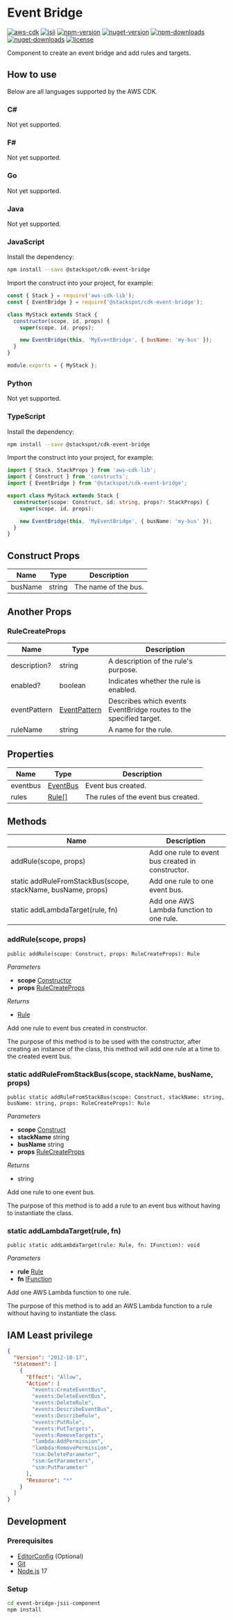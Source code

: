# Event Bridge

[![aws-cdk][badge-aws-cdk]][aws-cdk]
[![jsii][badge-jsii]][jsii]
[![npm-version][badge-npm-version]][npm-package]
[![nuget-version][badge-nuget-version]][nuget-package]
[![npm-downloads][badge-npm-downloads]][npm-package]
[![nuget-downloads][badge-nuget-downloads]][nuget-package]
[![license][badge-license]][license]

Component to create an event bridge and add rules and targets.

## How to use

Below are all languages supported by the AWS CDK.

### C#

Not yet supported.

### F#

Not yet supported.

### Go

Not yet supported.

### Java

Not yet supported.

### JavaScript

Install the dependency:

```sh
npm install --save @stackspot/cdk-event-bridge
```

Import the construct into your project, for example:

```javascript
const { Stack } = require('aws-cdk-lib');
const { EventBridge } = require('@stackspot/cdk-event-bridge');

class MyStack extends Stack {
  constructor(scope, id, props) {
    super(scope, id, props);

    new EventBridge(this, 'MyEventBridge', { busName: 'my-bus' });
  }
}

module.exports = { MyStack };
```

### Python

Not yet supported.

### TypeScript

Install the dependency:

```sh
npm install --save @stackspot/cdk-event-bridge
```

Import the construct into your project, for example:

```typescript
import { Stack, StackProps } from 'aws-cdk-lib';
import { Construct } from 'constructs';
import { EventBridge } from '@stackspot/cdk-event-bridge';

export class MyStack extends Stack {
  constructor(scope: Construct, id: string, props?: StackProps) {
    super(scope, id, props);

    new EventBridge(this, 'MyEventBridge', { busName: 'my-bus' });
  }
}
```

## Construct Props

| Name    | Type   | Description          |
| ------- | ------ | -------------------- |
| busName | string | The name of the bus. |

## Another Props

### RuleCreateProps

| Name         | Type                                         | Description                                                        |
| ------------ | -------------------------------------------- | ------------------------------------------------------------------ |
| description? | string                                       | A description of the rule's purpose.                               |
| enabled?     | boolean                                      | Indicates whether the rule is enabled.                             |
| eventPattern | [EventPattern][aws-cdk-events-event-pattern] | Describes which events EventBridge routes to the specified target. |
| ruleName     | string                                       | A name for the rule.                                               |

## Properties

| Name     | Type                                | Description                         |
| -------- | ----------------------------------- | ----------------------------------- |
| eventbus | [EventBus][aws-cdk-events-eventbus] | Event bus created.                  |
| rules    | [Rule\[\]][aws-cdk-events-rule]     | The rules of the event bus created. |

## Methods

| Name                                                         | Description                                       |
| ------------------------------------------------------------ | ------------------------------------------------- |
| addRule(scope, props)                                        | Add one rule to event bus created in constructor. |
| static addRuleFromStackBus(scope, stackName, busName, props) | Add one rule to one event bus.                    |
| static addLambdaTarget(rule, fn)                             | Add one AWS Lambda function to one rule.          |

### addRule(scope, props)

```
public addRule(scope: Construct, props: RuleCreateProps): Rule
```

_Parameters_

- **scope** [Constructor][aws-cdk-construct]
- **props** [RuleCreateProps](#rulecreateprops)

_Returns_

- [Rule][aws-cdk-events-rule]

Add one rule to event bus created in constructor.

The purpose of this method is to be used with the constructor, after creating an
instance of the class, this method will add one rule at a time to the created
event bus.

### static addRuleFromStackBus(scope, stackName, busName, props)

```
public static addRuleFromStackBus(scope: Construct, stackName: string, busName: string, props: RuleCreateProps): Rule
```

_Parameters_

- **scope** [Construct][aws-cdk-construct]
- **stackName** string
- **busName** string
- **props** [RuleCreateProps](#rulecreateprops)

_Returns_

- string

Add one rule to one event bus.

The purpose of this method is to add a rule to an event bus without having to
instantiate the class.

### static addLambdaTarget(rule, fn)

```
public static addLambdaTarget(rule: Rule, fn: IFunction): void
```

_Parameters_

- **rule** [Rule][aws-cdk-events-rule]
- **fn** [IFunction][aws-cdk-lambda-ifunction]

Add one AWS Lambda function to one rule.

The purpose of this method is to add an AWS Lambda function to a rule without
having to instantiate the class.

## IAM Least privilege

```json
{
  "Version": "2012-10-17",
  "Statement": [
    {
      "Effect": "Allow",
      "Action": [
        "events:CreateEventBus",
        "events:DeleteEventBus",
        "events:DeleteRule",
        "events:DescribeEventBus",
        "events:DescribeRule",
        "events:PutRule",
        "events:PutTargets",
        "events:RemoveTargets",
        "lambda:AddPermission",
        "lambda:RemovePermission",
        "ssm:DeleteParameter",
        "ssm:GetParameters",
        "ssm:PutParameter"
      ],
      "Resource": "*"
    }
  ]
}
```

## Development

### Prerequisites

- [EditorConfig][editorconfig] (Optional)
- [Git][git]
- [Node.js][nodejs] 17

### Setup

```sh
cd event-bridge-jsii-component
npm install
```

[aws-cdk]: https://aws.amazon.com/cdk
[aws-cdk-construct]: https://docs.aws.amazon.com/cdk/api/v2/docs/constructs.Construct.html
[aws-cdk-events-eventbus]: https://docs.aws.amazon.com/cdk/api/v2/docs/aws-cdk-lib.aws_events.EventBus.html
[aws-cdk-events-event-pattern]: https://docs.aws.amazon.com/cdk/api/v2/docs/aws-cdk-lib.aws_events.EventPattern.html
[aws-cdk-events-rule]: https://docs.aws.amazon.com/cdk/api/v2/docs/aws-cdk-lib.aws_events.Rule.html
[aws-cdk-lambda-ifunction]: https://docs.aws.amazon.com/cdk/api/v2/docs/aws-cdk-lib.aws_lambda.IFunction.html
[badge-aws-cdk]: https://img.shields.io/github/package-json/dependency-version/stack-spot/event-bridge-jsii-component/dev/aws-cdk-lib
[badge-jsii]: https://img.shields.io/github/package-json/dependency-version/stack-spot/event-bridge-jsii-component/dev/jsii
[badge-license]: https://img.shields.io/github/license/stack-spot/event-bridge-jsii-component
[badge-npm-downloads]: https://img.shields.io/npm/dt/@stackspot/cdk-event-bridge?label=downloads%20%28npm%29
[badge-npm-version]: https://img.shields.io/npm/v/@stackspot/cdk-event-bridge
[badge-nuget-downloads]: https://img.shields.io/nuget/dt/StackSpot.Cdk.EventBridge?label=downloads%20%28NuGet%29
[badge-nuget-version]: https://img.shields.io/nuget/vpre/StackSpot.Cdk.EventBridge
[editorconfig]: https://editorconfig.org/
[git]: https://git-scm.com/downloads
[jsii]: https://aws.github.io/jsii
[license]: https://github.com/stack-spot/event-bridge-jsii-component/blob/main/LICENSE
[nodejs]: https://nodejs.org/download
[npm-package]: https://www.npmjs.com/package/@stackspot/cdk-event-bridge
[nuget-package]: https://www.nuget.org/packages/StackSpot.Cdk.EventBridge
